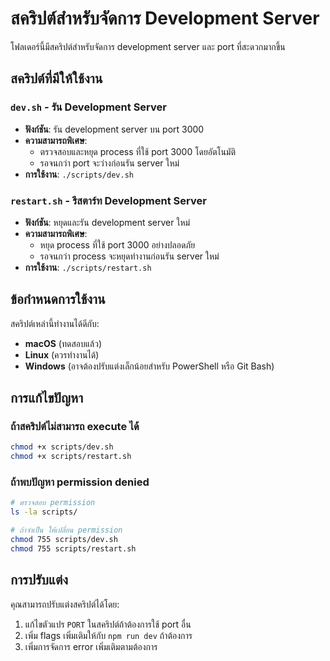 # สคริปต์สำหรับจัดการ Development Server

โฟลเดอร์นี้มีสคริปต์สำหรับจัดการ development server และ port ที่สะดวกมากขึ้น

## สคริปต์ที่มีให้ใช้งาน

### `dev.sh` - รัน Development Server
- **ฟังก์ชัน**: รัน development server บน port 3000
- **ความสามารถพิเศษ**:
  - ตรวจสอบและหยุด process ที่ใช้ port 3000 โดยอัตโนมัติ
  - รอจนกว่า port จะว่างก่อนรัน server ใหม่
- **การใช้งาน**: `./scripts/dev.sh`

### `restart.sh` - รีสตาร์ท Development Server
- **ฟังก์ชัน**: หยุดและรัน development server ใหม่
- **ความสามารถพิเศษ**:
  - หยุด process ที่ใช้ port 3000 อย่างปลอดภัย
  - รอจนกว่า process จะหยุดทำงานก่อนรัน server ใหม่
- **การใช้งาน**: `./scripts/restart.sh`

## ข้อกำหนดการใช้งาน

สคริปต์เหล่านี้ทำงานได้ดีกับ:
- **macOS** (ทดสอบแล้ว)
- **Linux** (ควรทำงานได้)
- **Windows** (อาจต้องปรับแต่งเล็กน้อยสำหรับ PowerShell หรือ Git Bash)

## การแก้ไขปัญหา

### ถ้าสคริปต์ไม่สามารถ execute ได้
```bash
chmod +x scripts/dev.sh
chmod +x scripts/restart.sh
```

### ถ้าพบปัญหา permission denied
```bash
# ตรวจสอบ permission
ls -la scripts/

# ถ้าจำเป็น ให้เปลี่ยน permission
chmod 755 scripts/dev.sh
chmod 755 scripts/restart.sh
```

## การปรับแต่ง

คุณสามารถปรับแต่งสคริปต์ได้โดย:
1. แก้ไขตัวแปร `PORT` ในสคริปต์ถ้าต้องการใช้ port อื่น
2. เพิ่ม flags เพิ่มเติมให้กับ `npm run dev` ถ้าต้องการ
3. เพิ่มการจัดการ error เพิ่มเติมตามต้องการ
